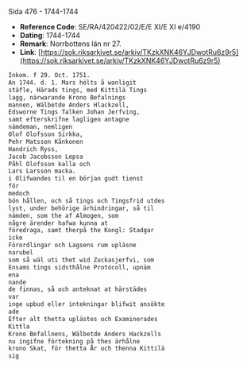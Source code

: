 Sida 476 - 1744-1744

- **Reference Code**: SE/RA/420422/02/E/E XI/E XI e/4190
- **Dating**: 1744-1744
- **Remark**: Norrbottens län nr 27.
- **Link**: [https://sok.riksarkivet.se/arkiv/TKzkXNK46YJDwotRu6z9r5](https://sok.riksarkivet.se/arkiv/TKzkXNK46YJDwotRu6z9r5)

```txt linenums="1"
Inkom. f 29. Oct. 1751.
An 1744. d. 1. Mars hölts å wanligit
stäfle, Härads tings, med Kittilä Tings
lagg, närwarande Krono Befalnings
mannen, Wälbetde Anders Hlackzell,
Edsworne Tings Talken Johan Jerfving,
samt efterskrifne lagligen antagne
nämdeman, nemligen
Olof Olofsson Sirkka,
Pehr Matsson Kånkonen
Handrich Ryss,
Jacob Jacobsson Lepsa
Påhl Olofsson kalla och
Lars Larsson macka.
i Olifwandes til en början gudt tienst
för
medoch
bön hållen, och så tings och Tingsfrid utdes
lyst, under behörige ärhindringar, så til
nämden, som the af Almogen, som
någre ärender hafwa kunna at
föredraga, samt therpå the Kongl: Stadgar
icke
Förordlingar och Lagsens rum upläsne
narubel
som så wäl uti thet wid Zuckasjerfvi, som
Ensams tings sidsthålne Protocoll, upnäm
ena
nande
de finnas, så och anteknat at härstädes
var
inge upbud eller intekningar blifwit ansökte
ade
Efter alt thetta uplästes och Examinerades
Kittla
Krono Befallnens, Wälbetde Anders Hackzells
nu ingifne förtekning på thes ärhålne
krono Skat, för thetta År och thenna Kittilä
sig
```
